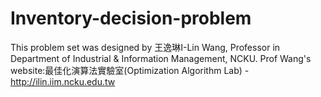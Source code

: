 # Inventory-decision-problem



This problem set was designed by 王逸琳I-Lin Wang, Professor in Department of Industrial &amp; Information Management, NCKU. 
Prof Wang's website:最佳化演算法實驗室(Optimization Algorithm Lab) - http://ilin.iim.ncku.edu.tw
